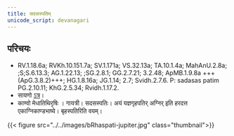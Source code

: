 ```yaml
---
title: सदसस्पतिम्
unicode_script: devanagari
---
```



## परिचयः
- RV.1.18.6a; RVKh.10.151.7a; SV.1.171a; VS.32.13a; TA.10.1.4a; MahAnU.2.8a; ;S;S.6.13.3; AG.1.22.13; ;SG.2.8.1; GG.2.7.21; 3.2.48; ApMB.1.9.8a +++(ApG.3.8.2)+++; HG.1.8.16a; JG.1.14; 2.7; Svidh.2.7.6. P: sadasas patim PG.2.10.11; KhG.2.5.34; Rvidh.1.17.2.
- सायणो [ऽत्र](https://archive.org/stream/RgVedaWithSayanasCommentaryPart1/rv_sayanabhasya_part1#page/n175/mode/2up&sa=D&ust=1542425956397000)।
- काण्वो मेधातिथिरृषिः । गायत्री। सदसस्पतिः। अयं यज्ञगृहपतिर् अग्निर् इति हरदत्त एकाग्निकाण्डभाष्ये। बृहस्पतिरिति वयम्।

<div class="js_include" url="/vedAH/Rk/shAkalam/saMhitA/vishvAsa-prastutiH/01/018/06_sadasaspatimadbhutaM_priyamindrasya.md"  newLevelForH1="2" includeTitle="false"> </div>

{{< figure src="../../images/bRhaspati-jupiter.jpg"  class="thumbnail">}}
